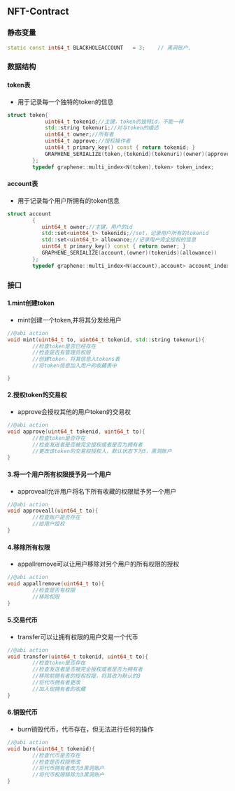 ## NFT-Contract

### 静态变量
```cpp
static const int64_t BLACKHOLEACCOUNT   = 3;    // 黑洞账户.
```


### 数据结构
#### token表
- 用于记录每一个独特的token的信息
```cpp
struct token{
            uint64_t tokenid;//主键，token的独特id，不能一样
            std::string tokenuri;//对与token的描述
            uint64_t owner;//所有者
            uint64_t approve;//授权操作者
            uint64_t primary_key() const { return tokenid; }
            GRAPHENE_SERIALIZE(token,(tokenid)(tokenuri)(owner)(approve))
        };
        typedef graphene::multi_index<N(token),token> token_index;
```

#### account表
- 用于记录每个用户所拥有的token信息
```cpp
struct account
        {
           uint64_t owner;//主键，用户的id
           std::set<uint64_t> tokenids;//set，记录用户所有的tokenid
           std::set<uint64_t> allowance;//记录用户完全授权的信息
           uint64_t primary_key() const { return owner; }
           GRAPHENE_SERIALIZE(account,(owner)(tokenids)(allowance))
        };
        typedef graphene::multi_index<N(account),account> account_index;
```

### 接口
#### 1.mint创建token
- mint创建一个token,并将其分发给用户
```cpp
//@abi action
void mint(uint64_t to, uint64_t tokenid, std::string tokenuri){
        //检查token是否已经存在
        //检查是否有管理员权限
        //创建token，将其信息入tokens表
        //将token信息加入用户的收藏表中

}
```
#### 2.授权token的交易权
- approve会授权其他的用户token的交易权
```cpp
//@abi action
void approve(uint64_t tokenid, uint64_t to){
        //检查token是否存在
        //检查发送者是否被完全授权或者是否为拥有者
        //更改该token的交易权授权人，默认状态下为3，黑洞账户
}
```
#### 3.将一个用户所有权限授予另一个用户
- approveall允许用户将名下所有收藏的权限赋予另一个用户
```cpp
//@abi action
void approveall(uint64_t to){
        //检查账户是否存在
        //给用户授权
}
```
#### 4.移除所有权限
- appallremove可以让用户移除对另个用户的所有权限的授权
```cpp
//@abi action
void appallremove(uint64_t to){
        //检查是否有权限
        //移除权限
}
```
  
#### 5.交易代币
- transfer可以让拥有权限的用户交易一个代币
```cpp
//@abi action
void transfer(uint64_t tokenid, uint64_t to){
        //检查token是否存在
        //检查发送者是否被完全授权或者是否为拥有者
        //移除前拥有者的授权权限，将其改为默认的3
        //将代币拥有者更改
        //加入现拥有者的收藏
}       
```
#### 6.销毁代币
- burn销毁代币，代币存在，但无法进行任何的操作
```cpp
//@abi action
void burn(uint64_t tokenid){
        //检查代币是否存在
        //检查是否权限修改
        //将代币拥有者改为3黑洞账户
        //将代币权限移除为3黑洞账户
}

```

